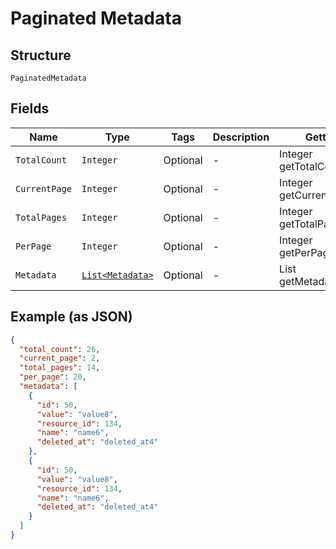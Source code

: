 
# Paginated Metadata

## Structure

`PaginatedMetadata`

## Fields

| Name | Type | Tags | Description | Getter | Setter |
|  --- | --- | --- | --- | --- | --- |
| `TotalCount` | `Integer` | Optional | - | Integer getTotalCount() | setTotalCount(Integer totalCount) |
| `CurrentPage` | `Integer` | Optional | - | Integer getCurrentPage() | setCurrentPage(Integer currentPage) |
| `TotalPages` | `Integer` | Optional | - | Integer getTotalPages() | setTotalPages(Integer totalPages) |
| `PerPage` | `Integer` | Optional | - | Integer getPerPage() | setPerPage(Integer perPage) |
| `Metadata` | [`List<Metadata>`](../../doc/models/metadata.md) | Optional | - | List<Metadata> getMetadata() | setMetadata(List<Metadata> metadata) |

## Example (as JSON)

```json
{
  "total_count": 26,
  "current_page": 2,
  "total_pages": 14,
  "per_page": 20,
  "metadata": [
    {
      "id": 50,
      "value": "value8",
      "resource_id": 134,
      "name": "name6",
      "deleted_at": "deleted_at4"
    },
    {
      "id": 50,
      "value": "value8",
      "resource_id": 134,
      "name": "name6",
      "deleted_at": "deleted_at4"
    }
  ]
}
```


